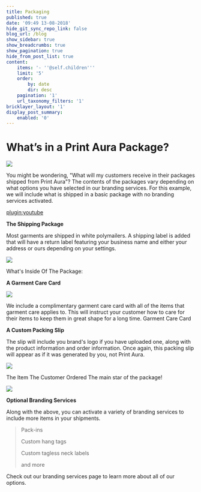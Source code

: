 ```yaml
---
title: Packaging
published: true
date: '09:49 13-08-2018'
hide_git_sync_repo_link: false
blog_url: /blog
show_sidebar: true
show_breadcrumbs: true
show_pagination: true
hide_from_post_list: true
content:
    items: '- ''@self.children'''
    limit: '5'
    order:
        by: date
        dir: desc
    pagination: '1'
    url_taxonomy_filters: '1'
bricklayer_layout: '1'
display_post_summary:
    enabled: '0'
---
```


# What’s in a Print Aura Package?

![](https://printaura.com/wp-content/uploads/2016/02/package-banner2.jpg)

You might be wondering, "What will my customers receive in their packages shipped from Print Aura"? The contents of the packages vary depending on what options you have selected in our branding services. For this example, we will include what is shipped in a basic package with no branding services activated.

[plugin:youtube](https://youtu.be/LrpDUF3kbFE)

**The Shipping Package**

Most garments are shipped in white polymailers. A shipping label is added that will have a return label featuring your business name and either your address or ours depending on your settings.

![](https://printaura.com/wp-content/uploads/2016/02/package-image.jpg)

What's Inside Of The Package:

**A Garment Care Card**

![](https://printaura.com/wp-content/uploads/2016/02/care-card-copy.jpg)

We include a complimentary garment care card with all of the items that garment care applies to. This will instruct your customer how to care for their items to keep them in great shape for a long time. Garment Care Card

**A Custom Packing Slip**

The slip will include you brand's logo if you have uploaded one, along with the product information and order information. Once again, this packing slip will appear as if it was generated by you, not Print Aura. 

![](https://printaura.com/wp-content/uploads/2016/02/packingslip2.jpg)

The Item The Customer Ordered
The main star of the package! 

![](https://printaura.com/wp-content/uploads/2016/02/The-Item-copy.jpg)

**Optional Branding Services**

Along with the above, you can activate a variety of branding services to include more items in your shipments.

> Pack-ins
> 
> Custom hang tags
> 
> Custom tagless neck labels
> 
> and more

Check out our branding services page to learn more about all of our options.